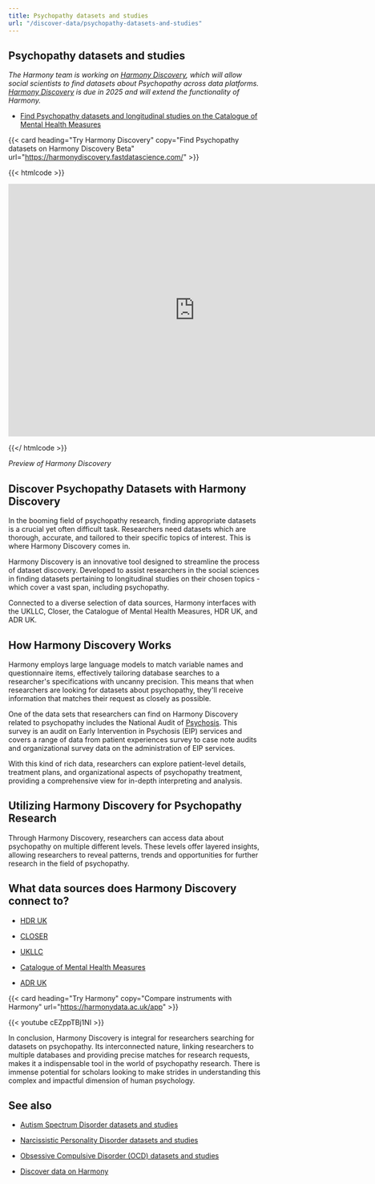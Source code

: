 ```yaml
---
title: Psychopathy datasets and studies
url: "/discover-data/psychopathy-datasets-and-studies"
---
```


## Psychopathy datasets and studies

*The Harmony team is working on [Harmony Discovery](https://harmonydiscovery.fastdatascience.com/), which will allow social scientists to find datasets about Psychopathy across data platforms. [Harmony Discovery](https://harmonydiscovery.fastdatascience.com/) is due in 2025 and will extend the functionality of Harmony.*

* [Find Psychopathy datasets and longitudinal studies on the Catalogue of Mental Health Measures](https://www.cataloguementalhealth.ac.uk/?content=search&query=Topic:psychopathy)


{{< card heading="Try Harmony Discovery" copy="Find Psychopathy datasets on Harmony Discovery Beta" url="https://harmonydiscovery.fastdatascience.com/" >}}

{{< htmlcode >}}

<iframe src="https://www.veed.io/embed/b8eb93ee-5cca-4b09-8b5d-34b614cb0f58" width="744" height="504" frameborder="0" title="Thomas Wood's Video - Oct 23, 2024" webkitallowfullscreen mozallowfullscreen allowfullscreen></iframe>

{{</ htmlcode >}}

*Preview of Harmony Discovery*


## Discover Psychopathy Datasets with Harmony Discovery

In the booming field of psychopathy research, finding appropriate datasets is a crucial yet often difficult task. Researchers need datasets which are thorough, accurate, and tailored to their specific topics of interest. This is where Harmony Discovery comes in.

Harmony Discovery is an innovative tool designed to streamline the process of dataset discovery. Developed to assist researchers in the social sciences in finding datasets pertaining to longitudinal studies on their chosen topics - which cover a vast span, including psychopathy.

Connected to a diverse selection of data sources, Harmony interfaces with the UKLLC, Closer, the Catalogue of Mental Health Measures, HDR UK, and ADR UK.

## How Harmony Discovery Works

Harmony employs large language models to match variable names and questionnaire items, effectively tailoring database searches to a researcher's specifications with uncanny precision. This means that when researchers are looking for datasets about psychopathy, they'll receive information that matches their request as closely as possible.

One of the data sets that researchers can find on Harmony Discovery related to psychopathy includes the National Audit of [Psychosis](/discover-data/schizophrenia-and-psychosis-datasets-and-studies). This survey is an audit on Early Intervention in Psychosis (EIP) services and covers a range of data from patient experiences survey to case note audits and organizational survey data on the administration of EIP services.

With this kind of rich data, researchers can explore patient-level details, treatment plans, and organizational aspects of psychopathy treatment, providing a comprehensive view for in-depth interpreting and analysis.

## Utilizing Harmony Discovery for Psychopathy Research

Through Harmony Discovery, researchers can access data about psychopathy on multiple different levels. These levels offer layered insights, allowing researchers to reveal patterns, trends and opportunities for further research in the field of psychopathy.


## What data sources does Harmony Discovery connect to?

* [HDR UK](https://www.healthdatagateway.org/)

* [CLOSER](https://closer.ac.uk/)

* [UKLLC](https://explore.ukllc.ac.uk)

* [Catalogue of Mental Health Measures](https://www.cataloguementalhealth.ac.uk/)

* [ADR UK](https://www.adruk.org/data-access/data-catalogue/)

{{< card heading="Try Harmony" copy="Compare instruments with Harmony" url="https://harmonydata.ac.uk/app" >}}

{{< youtube cEZppTBj1NI >}}


In conclusion, Harmony Discovery is integral for researchers searching for datasets on psychopathy. Its interconnected nature, linking researchers to multiple databases and providing precise matches for research requests, makes it a indispensable tool in the world of psychopathy research. There is immense potential for scholars looking to make strides in understanding this complex and impactful dimension of human psychology.

## See also

* [Autism Spectrum Disorder datasets and studies](/discover-data/autism-spectrum-disorder-datasets-and-studies)

* [Narcissistic Personality Disorder datasets and studies](/discover-data/narcissistic-personality-disorder-datasets-and-studies)

* [Obsessive Compulsive Disorder (OCD) datasets and studies](/discover-data/obsessive-compulsive-disorder-ocd-datasets-and-studies)

* [Discover data on Harmony](/discover-data/)